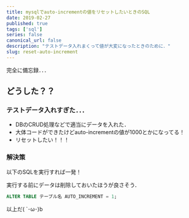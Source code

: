 ```yaml
---
title: mysqlでauto-incrementの値をリセットしたいときのSQL
date: 2019-02-27
published: true
tags: ['sql']
series: false
canonical_url: false
description: "テストデータ入れまくって値が大変になったときのために．"
slug: reset-auto-increment
---
```


完全に備忘録．．．

## **どうした？？**

### **テストデータ入れすぎた．．．**

- DBのCRUD処理などで適当にデータを入れた．
- 大体コードができたけどauto-incrementの値が1000とかになってる！
- リセットしたい！！！

### **解決策**

以下のSQLを実行すれば一発！

実行する前にデータは削除しておいたほうが良さそう．

```sql
ALTER TABLE テーブル名 AUTO_INCREMENT = 1;
```

以上だ( `･ω･)b
